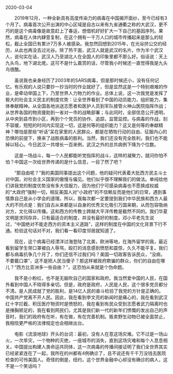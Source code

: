 2020-03-04


&emsp;&emsp;2019年12月，一种全新具有高度传染力的病毒在中国揭开面纱，至今已经有3个月了。病毒首次公开出演的中心区域是自古以来有九省通衢之称的大武汉，更不巧的是这个病毒像是故意赶上了春运，想借机好好扩大一下自己的基因序列。果然，病毒在人体内肆意复制，在这个拥有一千万人口的城市传播起来是那么的轻松，截止全国已有累计7万多人被感染。我忽然回想到2015年，在光谷挤公交的经历，从此也再没去过光谷。除了热干面，武汉人就是武汉的名片。作为半个武汉人，说句实在话，武汉人乃至湖北人在全国人的印象里都不那么好。俗话说：天上九头鸟，地下湖北佬。这可不是什么嘉赏的话，尽管我小时候还一直觉得我是九头鸟很酷。

&emsp;&emsp;虽说我也亲身经历了2003年的SARS病毒，但是那时候还小，没有任何记忆。有乐观的人说只要抄一抄当时的作业就好了，但是显然这是一个特别艰难的作业，是牵动举国上下，乃至世界人力物力的作业。总体上说，这一次我党是发挥了极大的社会主义民主的制度优势：让全世界看到了中国的动员能力，组织能力，集体奉献精神。从全国各地派送志愿者和医护人员到军队接管火神山医院指挥作战；从世界各国的物资援助到一省对一市的战略部署；与此同时，全部信息公开透明，从中央到县市到小区，再到个个党员的协作、追踪，监管监控。与病毒的作战，刻不容缓，短短的时间内实现这一切，这是何等的组织能力？这又是何等的奉献精神？哪怕是那些“听话”呆在家里的人民群众，都是在牺牲行动的自由、征服内心的恐惧的前提下，换来了战胜病毒的胜利。当然，我们还没有完全胜利，我们也不能掉以轻心。今日武汉一共增长一百来例，武汉之外的总共病例下降为个位数。

&emsp;&emsp;这是一场战斗，每一个人民都能听党指挥的战斗，这样的凝聚力，就问你怕不怕？中国这一次给世界传递的是什么信息，一目了然了吧？

&emsp;&emsp;“那自由呢？”我的美国同事提出这个问题，他的疑问代表着大批西方民主斗士对中国，对社会主义国家的傲慢与偏见。他们似乎很不理解我们的做法。单纯给他们讲我党的制度优势没有多大信服力，因为他们宁可感染病毒也不愿换成权威的“大政府”强制一切，相反美国人对“小政府”的不信赖反而是他们的日常，遇到事情靠自己是从小学会的道理。所以，我每次都一定要提到我们中华民族和西方人最大的不同点是：我们自古从来都是以自身的优秀文化吸引万国来朝，从而包容吸纳对方，文化得以传播。这和西方的传教士跨越大平洋传教是截然不同的。我们华夏文明是求同存异，只有最适合的制度，并没有最好的制度。邓小平老先生说过，“中国绝对不能走西方的资本主义道路”，这样的制度在中国的文化背景下行不通。检验这句话对不对，我们看一看印度邻居就知道了。

&emsp;&emsp;现在，这个病毒已经漂洋过海登陆了北美，欧洲等地，在海外留学的我，最近看到留学生带口罩被白人辱骂，殴打的消息感到愤怒和震惊，久久不能平复。我们都与病毒抗争几个月了，你们还信不过我们吗？美国一切政客告诉民众，“没病，不要戴口罩”，这不是把人民当傻子？那这样被政府欺骗的群众，你们的自由在哪儿？“西方比亚洲多一些自由？”，这恐怕从来就是个伪命题。

&emsp;&emsp;我不是小粉红，也不是无脑吹自己的国家和政府。我当然爱中国的人民，在国外看到中国人不晓得多亲切。但是，政府是政府，人民是人民，这个很多党员都分不清。是人民成就了党的胜利，是14亿人民的奋斗检验了我党的方针是正确的。中国共产党离不开人民。因此，我在看到李文亮的新闻时是痛心的，我在看到武汉红十字拦截、积压医疗物资时是愤怒的，我在看到有民众受到志愿者武力隔离时也是捶胸顿足的，我在看到网民们，尤其是我们新一代的新年们愤慨的发出自己的声音时，我们的政府有在听，有在做，有在完善机制。贩卖野生动物已被全面禁止，我相信更严格的法律规定也会相继出台。

&emsp;&emsp;电影《流浪地球》开头的台词：最初，没有人在意这场灾难。它不过是一场山火，一次旱灾，一个物种的灭绝，一座城市的消失，直到这场灾难和每个人息息相关。中国提出构建人类命运共同体，这一次病毒的传播间接证明了我们全世界其实已经紧紧连在了一起，我所在的州都有4例确诊了，且不说还有千千万没钱去医院检查的可怜美国人。奇怪的倒是，纽约，这个世界金融中心却没有确诊的病人，这不是一个笑话吗？




